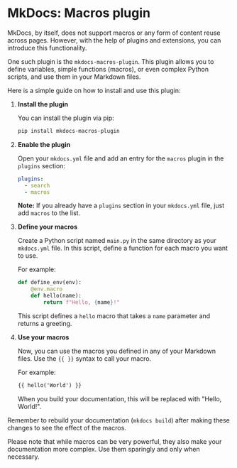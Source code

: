 # MkDocs: Macros plugin

MkDocs, by itself, does not support macros or any form of content reuse across
pages. However, with the help of plugins and extensions, you can introduce this
functionality.

One such plugin is the `mkdocs-macros-plugin`. This plugin allows you to define
variables, simple functions (macros), or even complex Python scripts, and use
them in your Markdown files.

Here is a simple guide on how to install and use this plugin:

1. **Install the plugin**

   You can install the plugin via pip:

   ```bash
   pip install mkdocs-macros-plugin
   ```

2. **Enable the plugin**

   Open your `mkdocs.yml` file and add an entry for the `macros` plugin in
   the `plugins` section:

   ```yaml
   plugins:
     - search
     - macros
   ```

   **Note:** If you already have a `plugins` section in your `mkdocs.yml` file,
   just add `macros` to the list.

3. **Define your macros**

   Create a Python script named `main.py` in the same directory as
   your `mkdocs.yml` file. In this script, define a function for each macro you
   want to use.

   For example:

   ```python
   def define_env(env):
       @env.macro
       def hello(name):
           return f"Hello, {name}!"
   ```

   This script defines a `hello` macro that takes a `name` parameter and returns
   a greeting.

4. **Use your macros**

   Now, you can use the macros you defined in any of your Markdown files. Use
   the `{{ }}` syntax to call your macro.

   For example:

   ```markdown
   {{ hello('World') }}
   ```

   When you build your documentation, this will be replaced with "Hello,
   World!".

Remember to rebuild your documentation (`mkdocs build`) after making these
changes to see the effect of the macros.

Please note that while macros can be very powerful, they also make your
documentation more complex. Use them sparingly and only when necessary.
